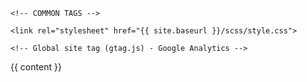 <!doctype html>
<html>
  <head>
  	<meta name="viewport" content="width=device-width, initial-scale=1">

    <!-- COMMON TAGS -->
<meta charset="utf-8">
<!-- Search Engine -->
<meta name="description" content="MarvelCount, an interactive webapp built and crafted in tribute to the Marvel Cinematic Universe.">
<meta name="image" content="https://marvelcount.com/dist/mc-logo.png">
<!-- Schema.org for Google -->
<meta itemprop="description" content="MarvelCount, an interactive webapp built and crafted in tribute to the Marvel Cinematic Universe.">
<meta itemprop="image" content="https://marvelcount.com/dist/mc-logo.png">
<!-- Twitter -->
<meta name="twitter:card" content="summary">
<meta name="twitter:description" content="MarvelCount, an interactive webapp built and crafted in tribute to the Marvel Cinematic Universe.">
<meta name="twitter:site" content="@marvelcount">
<meta name="twitter:image:src" content="https://marvelcount.com/dist/mc-logo.png">
<!-- Open Graph general (Facebook, Pinterest & Google+) -->
<meta name="og:description" content="MarvelCount, an interactive webapp built and crafted in tribute to the Marvel Cinematic Universe.">
<meta name="og:image" content="https://marvelcount.com/dist/mc-logo.png">
<meta name="og:url" content="https://marvelcount.com/">
<meta name="og:site_name" content="MarvelCount">
<meta name="og:type" content="website">
    <title>{{ page.title }}</title>

	<link rel="stylesheet" href="{{ site.baseurl }}/scss/style.css">

	<!-- Global site tag (gtag.js) - Google Analytics -->
<script async src="https://www.googletagmanager.com/gtag/js?id=UA-136382055-1"></script>
<script>
  window.dataLayer = window.dataLayer || [];
  function gtag(){dataLayer.push(arguments);}
  gtag('js', new Date());

  gtag('config', 'UA-136382055-1');
</script>
    
  </head>
  <body>
  	<div id = "app-nav"></div>
    {{ content }}
    <div id = "app-footer"></div>
    <script type="text/javascript" src="{{ site.baseurl }}/dist/build.js"></script>
  </body>
</html>